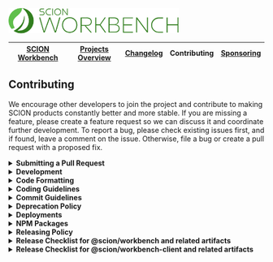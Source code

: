 <a href="/README.md"><img src="/resources/branding/scion-workbench-banner.svg" height="50" alt="SCION Workbench"></a>

| [SCION Workbench][menu-home] | [Projects Overview][menu-projects-overview] | [Changelog][menu-changelog] | Contributing | [Sponsoring][menu-sponsoring] |  
| --- | --- | --- | --- | --- |

## Contributing
We encourage other developers to join the project and contribute to making SCION products constantly better and more stable. If you are missing a feature, please create a feature request so we can discuss it and coordinate further development. To report a bug, please check existing issues first, and if found, leave a comment on the issue. Otherwise, file a bug or create a pull request with a proposed fix.

<details>
  <summary><strong>Submitting a Pull Request</strong></summary>
  <br>
  
This section explains how to submit a pull request.

1. Login to your GitHub account and fork the `SchweizerischeBundesbahnen/scion-workbench` repo.
1. Make your changes in a new Git branch. Name your branch in the form `issue/123` with `123` as the related GitHub issue number. Before submitting the pull request, please make sure that you comply with our coding and commit guidelines.
1. Run the command `npm run before-push` to make sure that the project builds, passes all tests, and has no lint violations. Alternatively, you can also run the commands one by one, as following:
   - `npm run lint`\
      Lints all project files.
   - `npm run build`\
      Builds the project and related artifacts.
   - `npm run test:headless`\
      Runs all unit tests.
   - `npm run e2e:headless`\
      Runs all end-to-end tests.
1. Commit your changes using a descriptive commit message that follows our commit guidelines.
1. Before submitting the pull request, ensure to have rebased your branch based on the master branch as we stick to the rebase policy to keep the repository history linear. 
1. Push your branch to your fork on GitHub. In GitHub, send a pull request to `scion-workbench:master`.
1. If we suggest changes, please amend your commit and force push it to your GitHub repository.

> When we receive a pull request, we will carefully review it and suggest changes if necessary. This may require triage and several iterations. Therefore, we kindly ask you to discuss proposed changes with us in advance via the GitHub issue.

</details>

<details>
  <summary><strong>Development</strong></summary>
  <br>

Make sure to use Node.js version 14.17.0 for contributing to SCION. We suggest using [Node Version Manager](https://github.com/nvm-sh/nvm) if you need different Node.js versions for other projects.

For development, you can uncomment the section `PATH-OVERRIDE-FOR-DEVELOPMENT` in `tsconfig.json`. This allows running tests or serving applications without having to build dependent modules first.

The following is a summary of commands useful for development of `scion-workbench`. See file `package.json` for a complete list of available NPM scripts.

> Before you start development, we recommend that you build all projects using the `npm run build` command. Please make sure that path overrides are disabled in `tsconfig.json`. 
 
### Commands for working on the @scion/workbench library
 
- `npm run workbench:lint`\
  Lints the workbench source.

- `npm run workbench:build`\
  Builds the workbench source.

- `npm run workbench:test`\
  Runs unit tests of the workbench.
  
- `npm run workbench:e2e`\
  Runs end-to-end tests of the workbench. Prior to test execution, starts the testing app `workbench-testing-app` using the Angular CLI.
  
### Commands for working on the @scion/workbench-client library
 
- `npm run workbench-client:lint`\
  Lints the workbench-client source.

- `npm run workbench-client:build`\
  Builds the workbench-client source.

- `npm run workbench-client:test`\
  Runs unit tests of the workbench-client.
  
- `npm run workbench-client:e2e`\
  Runs end-to-end tests of the workbench-client. Prior to test execution, starts the testing app `workbench-testing-app` and two instances of the `workbench-client-testing-app` using the Angular CLI.
  
### Commands for working on the workbench testing application
  
- `npm run workbench-testing-app:serve`\
  Serves the `workbench-testing-app` on http://localhost:4200 using the Angular CLI.\
  Uncomment the section `PATH-OVERRIDE-FOR-DEVELOPMENT` in `tsconfig.json` to have hot module reloading support. 
  
- `npm run workbench-testing-app:ci:build`\
  Builds the `workbench-testing-app` into `dist` folder using the productive config.

- `npm run workbench-testing-app:lint`\
  Lints the `workbench-testing-app`.
  
### Commands for working on the workbench testing application with microfrontend support enabled
  
- `npm run workbench-testing-app-fixture:serve`\
  Serves the `workbench-testing-app` and an instance of the `workbench-client-testing-app` using the Angular CLI. Open the page http://localhost:4200 to load the workbench host app into your browser.\
  Uncomment the section `PATH-OVERRIDE-FOR-DEVELOPMENT` in `tsconfig.json` to have hot module reloading support. 
  
- `npm run workbench-client-testing-app:ci:build`\
  Builds the `workbench-client-testing-app` into `dist` folder using the productive config.

- `npm run workbench-client-testing-app:lint`\
  Lints the `workbench-client-testing-app`.

### Commands for generating the project documentation

We generate separate changelogs for the packages `@scion/workbench` and `@scion/workbench-client` because of their independent release cycles.

- `npm run changelog-workbench`\
  Use to generate the changelog for `@scion/workbench` based on the commit history. Only commits that involve files under `projects/scion/workbench` are included in the changelog. The output is written to `CHANGELOG_WORKBENCH.md`, which will be included in `docs/site/changelog-workbench/changelog.md` using the template `docs/site/changelog-workbench/changelog.template.md`. 
- `npm run changelog-workbench-client`\
  Use to generate the changelog for `@scion/workbench-client` based on the commit history. Only commits that involve files under `projects/scion/workbench-client` are included in the changelog. The output is written to `CHANGELOG_WORKBENCH_CLIENT.md`, which will be included in `docs/site/changelog-workbench-client/changelog.md` using the template `docs/site/changelog-workbench-client/changelog.template.md`. 

</details>

<details>
  <summary><strong>Code Formatting</strong></summary>
  <br>

To ensure consistency within our code base, please use the following formatting settings.  
  
- **For IntelliJ IDEA**\
  Import the code style settings of `.editorconfig.intellij.xml` located in the project root.

- **For other IDEs**\
  Import the code style settings of `.editorconfig` located in the project root.
  
</details>

<details>
  <summary><strong>Coding Guidelines</strong></summary>
  <br>
  
In additional to the linting rules, we have the following conventions:

- We believe in the [Best practices for a clean and performant Angular application](https://medium.freecodecamp.org/best-practices-for-a-clean-and-performant-angular-application-288e7b39eb6f) and the [Angular Style Guide](https://angular.io/guide/styleguide).
- We expect line endings to be Unix style (LF) only. Please check your Git settings to not convert line endings to CRLF. You can run the following command to find files with `windows-style` line endings: `find . -type f | xargs file | grep CRLF`.
- Observable names are suffixed with the dollar sign (`$`) to indicate that it is an `Observable` which we must subscribe to and unsubscribe from.
- We use explicit public and private visibility modifiers (except for constructors) to make the code more explicit.
- We prefix private members with an underscore.
- We write each RxJS operator on a separate line, except when piping a single RxJS operator. Then, we write it on the same line as the pipe method.
- We avoid nested RxJS subscriptions.
- We document all public API methods, constants, functions, classes or interfaces.
- We structure the CSS selectors in CSS files similar to the structure of the companion HTML file and favor the direct descendant selector (`>`) over the non-restrictive descendant selector (` `), except if there are good reasons not to do it. This gives us a visual by only reading the CSS file. 
- When referencing CSS classes from within E2E tests, we always prefix them with `e2e-`. We never reference e2e prefixed CSS classes in stylesheets.

</details>

<details>
  <summary><strong>Commit Guidelines</strong></summary>
  <br>
  
We believe in a compact and well written Git commit history. Every commit should be a logically separated changeset. We use the commit messages to generate the changelog.
 
Each commit message consists of a **header**, a **summary** and a **footer**.  The header has a special format that includes a **type**, an optional **scope**, and a **subject**, as following:

```
<type>(<scope>): <subject>

[optional summary]

[optional footer]
```

<details>
  <summary><strong>Type</strong></summary>
  
- `feat`: new feature
- `fix`: bug fix
- `docs`: changes to the documentation
- `refactor`: changes that neither fixes a bug nor adds a feature
- `perf`: changes that improve performance
- `test`: adding missing tests, refactoring tests; no production code change
- `chore`: other changes like formatting, updating the license, updating dependencies, removal of deprecations, etc
- `ci`: changes to our CI configuration files and scripts
- `revert`: revert of a previous commit
- `release`: publish a new release
</details>

<details>
  <summary><strong>Scope</strong></summary>
  
The scope should be the name of the NPM package or application affected by the change.

The following scopes are allowed:
  
- `workbench`: If the change affects the `@scion/workbench` NPM package.
- `workbench-client`: If the change affects the `@scion/workbench-client` NPM package.
- `workbench-testing-app`: If the change affects the internal testing app for the workbench.
- `workbench-client-testing-app`: If the change affects the internal testing app for the workbench client.
</details>


<details>
  <summary><strong>Subject</strong></summary>
  
The subject contains a succinct description of the change and follows the following rules:
- written in the imperative, present tense ("change" not "changed" nor "changes")
- starts with a lowercase letter
- has no punctuation at the end
</details>

<details>
  <summary><strong>Summary</strong></summary>
  
The summary describes the change. You can include the motivation for the change and contrast this with previous behavior.  
</details>

<details>
  <summary><strong>Footer</strong></summary>
  
In the footer, reference the GitHub issue and optionally close it with the `Closes` keyword, as following:

```
closes #123
```

And finally, add notes about breaking changes, if there are any. Breaking changes start with the keyword `BREAKING CHANGE: `. The rest of the commit message is then used to describe the breaking change and should contain information about the migration.
  
```
BREAKING CHANGE: Removed deprecated API for xy.

To migrate:
- do xy
- do xy
  ```
</details>

</details>


<details>
  <summary><strong>Deprecation Policy</strong></summary>
  <br>

You can deprecate API in any version. However, it will still be present in the next major release. Removal of deprecated API will occur only in a major release.

When deprecating API, mark it with the `@deprecated` JSDoc comment tag and include the current library version. Optionally, you can also specify which API to use instead, as following: 

```ts
/**
 * @deprecated since version 2.0. Use {@link otherMethod} instead.
 */
function someMethod(): void {
}

```  

</details>

<details>
  <summary><strong>Deployments</strong></summary>
  <br>
  
We deploy our documentations and applications to [Vercel](https://vercel.com/docs). Vercel is a cloud platform for static sites and serverless functions. Applications are deployed using the SCION collaborator account (scion.collaborator@gmail.com) under the [SCION organization](https://vercel.com/scion).

We have the following workbench related projects:
- https://vercel.com/scion/scion-workbench-client-api
- https://vercel.com/scion/scion-workbench-testing-app
- https://vercel.com/scion/scion-workbench-client-testing-app

</details>

<details>
  <summary><strong>NPM Packages</strong></summary>
  <br>
  
We publish our packages to the [NPM registry](https://www.npmjs.com/). Packages are published using the SCION collaborator account (scion.collaborator) under the [SCION organization](https://www.npmjs.com/org/scion).

We have the following workbench related packages:
- https://www.npmjs.com/package/@scion/workbench
- https://www.npmjs.com/package/@scion/workbench-client

</details>

<details>
  <summary><strong>Releasing Policy</strong></summary>
  <br>
  
SCION follows the semantic versioning scheme (SemVer) for its releases. In this scheme, a release is represented by three numbers: `MAJOR.MINOR.PATCH`. For example, version `1.5.3` indicates major version `1`, minor version `5`, and patch level `3`.

**Major Version:**\
The major version number is incremented when introducing any backwards incompatible changes to the API.

**Minor Version**\
The minor version number is incremented when introducting some new, backwards compatible functionality.

**Patch Level**\
The patch or maintenance level is incremented when fixing bugs.

In the development of a new major release, we usually release pre-releases and tag them with the beta tag (`-beta.x`). A beta pre-release is a snapshot of current development, so it is potentially unstable and incomplete. Before releasing the major version, we start releasing one or more release candidates, which we tag with the rc tag (`-rc.x`). We will publish the official and stable major release if the platform is working as expected and we do not find any critical problems.  
  
</details>

<details>
  <summary><strong>Release Checklist for @scion/workbench and related artifacts</strong></summary>
  <br>

This chapter describes the tasks to publish a new release for `@scion/workbench` to NPM.

1. Update `/projects/scion/workbench/package.json` with the new version.
1. Run `npm run workbench:changelog` to generate the changelog. Then, review the generated changelog carefully and correct typos and formatting errors, if any.
1. Commit the changed files using the following commit message: `release(workbench): vX.X.X`. Replace `X.X.X` with the current version. Later, when merging the branch into the master branch, a commit message of this format triggers the release action in our [GitHub Actions workflow][link-github-actions-workflow].
1. Push the commit to the branch `release/X.X.X` and submit a pull request to the master branch. Replace `X.X.X` with the current version.
1. When merged into the master branch, the release action in our [GitHub Actions workflow][link-github-actions-workflow] creates a Git release tag, publishes the package to NPM, and deploys related applications.
1. Verify that: 
   - **@scion/workbench** is published to: https://www.npmjs.com/package/@scion/workbench.
   - **Testing Apps** are deployed to:
      - https://scion-workbench-testing-app.vercel.app
      - https://scion-workbench-client-testing-app1.vercel.app (contributes microfrontends)
      - https://scion-workbench-client-testing-app2.vercel.app (contributes microfrontends)

</details>

<details>
  <summary><strong>Release Checklist for @scion/workbench-client and related artifacts</strong></summary>
  <br>

This chapter describes the tasks to publish a new release for `@scion/workbench-client` to NPM.

1. Update `/projects/scion/workbench-client/package.json` with the new version.
1. Run `npm run workbench-client:changelog` to generate the changelog. Then, review the generated changelog carefully and correct typos and formatting errors, if any.
1. Commit the changed files using the following commit message: `release(workbench-client): vX.X.X`. Replace `X.X.X` with the current version. Later, when merging the branch into the master branch, a commit message of this format triggers the release action in our [GitHub Actions workflow][link-github-actions-workflow].
1. Push the commit to the branch `release/workbench-client-X.X.X` and submit a pull request to the master branch. Replace `X.X.X` with the current version.
1. When merged into the master branch, the release action in our [GitHub Actions workflow][link-github-actions-workflow] creates a Git release tag, publishes the package to NPM, and deploys related applications.
1. Verify that: 
   - **@scion/workbench-client** is published to: https://www.npmjs.com/package/@scion/workbench-client.
   - **Testing Apps** are deployed to:
      - https://scion-workbench-testing-app.vercel.app
      - https://scion-workbench-client-testing-app1.vercel.app (contributes microfrontends)
      - https://scion-workbench-client-testing-app2.vercel.app (contributes microfrontends)
   - **API Documentation (TypeDoc)** is deployed to: 
      - https://scion-workbench-client-api.vercel.app
      - https://scion-workbench-client-api-vX-X-X.vercel.app
</details>

[link-github-actions-workflow]: https://github.com/SchweizerischeBundesbahnen/scion-workbench/actions

[menu-home]: /README.md
[menu-projects-overview]: /docs/site/projects-overview.md
[menu-changelog]: /docs/site/changelog.md
[menu-contributing]: /CONTRIBUTING.md
[menu-sponsoring]: /docs/site/sponsoring.md
